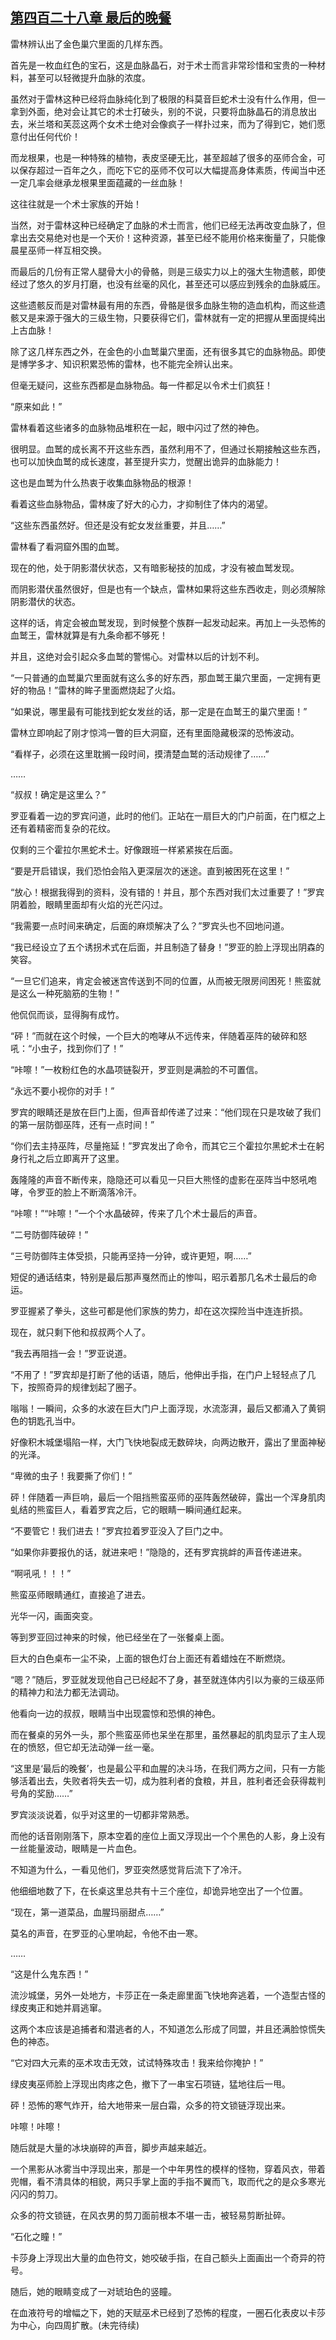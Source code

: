 ## [第四百二十八章 最后的晚餐](https://www.xxbiquge.com/11_11222/8915566.html)


  雷林辨认出了金色巢穴里面的几样东西。

  首先是一枚血红色的宝石，这是血脉晶石，对于术士而言非常珍惜和宝贵的一种材料，甚至可以轻微提升血脉的浓度。

  虽然对于雷林这种已经将血脉纯化到了极限的科莫音巨蛇术士没有什么作用，但一拿到外面，绝对会让其它的术士打破头，别的不说，只要将血脉晶石的消息放出去，米兰塔和芙蕊这两个女术士绝对会像疯子一样扑过来，而为了得到它，她们愿意付出任何代价！

  而龙根果，也是一种特殊的植物，表皮坚硬无比，甚至超越了很多的巫师合金，可以保存超过一百年之久，而吃下它的巫师不仅可以大幅提高身体素质，传闻当中还一定几率会继承龙根果里面蕴藏的一丝血脉！

  这往往就是一个术士家族的开始！

  当然，对于雷林这种已经确定了血脉的术士而言，他们已经无法再改变血脉了，但拿出去交易绝对也是一个天价！这种资源，甚至已经不能用价格来衡量了，只能像晨星巫师一样互相交换。

  而最后的几份有正常人腿骨大小的骨骼，则是三级实力以上的强大生物遗骸，即使经过了悠久的岁月打磨，也没有丝毫的风化，甚至还可以感应到残余的血脉威压。

  这些遗骸反而是对雷林最有用的东西，骨骼是很多血脉生物的造血机构，而这些遗骸又是来源于强大的三级生物，只要获得它们，雷林就有一定的把握从里面提纯出上古血脉！

  除了这几样东西之外，在金色的小血鹫巢穴里面，还有很多其它的血脉物品。即使是博学多才、知识积累恐怖的雷林，也不能完全辨认出来。

  但毫无疑问，这些东西都是血脉物品。每一件都足以令术士们疯狂！

  “原来如此！”

  雷林看着这些诸多的血脉物品堆积在一起，眼中闪过了然的神色。

  很明显。血鹫的成长离不开这些东西，虽然利用不了，但通过长期接触这些东西，也可以加快血鹫的成长速度，甚至提升实力，觉醒出诡异的血脉能力！

  这也是血鹫为什么热衷于收集血脉物品的根源！

  看着这些血脉物品，雷林废了好大的心力，才抑制住了体内的渴望。

  “这些东西虽然好。但还是没有蛇女发丝重要，并且……”

  雷林看了看洞窟外围的血鹫。

  现在的他，处于阴影潜伏状态，又有暗影秘技的加成，才没有被血鹫发现。

  而阴影潜伏虽然很好，但是也有一个缺点，雷林如果将这些东西收走，则必须解除阴影潜伏的状态。

  这样的话，肯定会被血鹫发现，到时候整个族群一起发动起来。再加上一头恐怖的血鹫王，雷林就算是有九条命都不够死！

  并且，这绝对会引起众多血鹫的警惕心。对雷林以后的计划不利。

  “一只普通的血鹫巢穴里面就有这么多的好东西，那血鹫王巢穴里面，一定拥有更好的物品！”雷林的眸子里面燃烧起了火焰。

  “如果说，哪里最有可能找到蛇女发丝的话，那一定是在血鹫王的巢穴里面！”

  雷林立即响起了刚才惊鸿一瞥的巨大洞窟，还有里面隐藏极深的恐怖波动。

  “看样子，必须在这里耽搁一段时间，摸清楚血鹫的活动规律了……”

  ……

  “叔叔！确定是这里么？”

  罗亚看着一边的罗宾问道，此时的他们。正站在一扇巨大的门户前面，在门框之上还有着精密而复杂的花纹。

  仅剩的三个霍拉尔黑蛇术士。好像跟班一样紧紧挨在后面。

  “要是开启错误，我们恐怕会陷入更深层次的迷途。直到被困死在这里！”

  “放心！根据我得到的资料，没有错的！并且，那个东西对我们太过重要了！”罗宾阴着脸，眼睛里面却有火焰的光芒闪过。

  “我需要一点时间来确定，后面的麻烦解决了么？”罗宾头也不回地问道。

  “我已经设立了五个诱拐术式在后面，并且制造了替身！”罗亚的脸上浮现出阴森的笑容。

  “一旦它们追来，肯定会被迷宫传送到不同的位置，从而被无限房间困死！熊蛮就是这么一种死脑筋的生物！”

  他侃侃而谈，显得胸有成竹。

  “砰！”而就在这个时候，一个巨大的咆哮从不远传来，伴随着巫阵的破碎和怒吼：“小虫子，找到你们了！”

  “咔嚓！”一枚粉红色的水晶项链裂开，罗亚则是满脸的不可置信。

  “永远不要小视你的对手！”

  罗宾的眼睛还是放在巨门上面，但声音却传递了过来：“他们现在只是攻破了我们的第一层防御巫阵，还有一点时间！”

  “你们去主持巫阵，尽量拖延！”罗宾发出了命令，而其它三个霍拉尔黑蛇术士在躬身行礼之后立即离开了这里。

  轰隆隆的声音不断传来，隐隐还可以看见一只巨大熊怪的虚影在巫阵当中怒吼咆哮，令罗亚的脸上不断滴落冷汗。

  “咔嚓！”“咔嚓！”一个个水晶破碎，传来了几个术士最后的声音。

  “二号防御阵破碎！”

  “三号防御阵主体受损，只能再坚持一分钟，或许更短，啊……”

  短促的通话结束，特别是最后那声戛然而止的惨叫，昭示着那几名术士最后的命运。

  罗亚握紧了拳头，这些可都是他们家族的势力，却在这次探险当中连连折损。

  现在，就只剩下他和叔叔两个人了。

  “我去再阻挡一会！”罗亚说道。

  “不用了！”罗宾却是打断了他的话语，随后，他伸出手指，在门户上轻轻点了几下，按照奇异的规律划起了圈子。

  嗡嗡！一瞬间，众多的水波在巨大门户上面浮现，水流澎湃，最后又都涌入了黄铜色的钥匙孔当中。

  好像积木城堡塌陷一样，大门飞快地裂成无数碎块，向两边散开，露出了里面神秘的光泽。

  “卑微的虫子！我要撕了你们！”

  砰！伴随着一声巨响，最后一个阻挡熊蛮巫师的巫阵轰然破碎，露出一个浑身肌肉虬结的熊蛮巨人，看着罗宾之后，它的眼睛一瞬间通红起来。

  “不要管它！我们进去！”罗宾拉着罗亚没入了巨门之中。

  “如果你非要报仇的话，就进来吧！”隐隐的，还有罗宾挑衅的声音传递进来。

  “啊吼吼！！！”

  熊蛮巫师眼睛通红，直接追了进去。

  光华一闪，画面突变。

  等到罗亚回过神来的时候，他已经坐在了一张餐桌上面。

  巨大的白色桌布一尘不染，上面的银色灯台上面还有着蜡烛在不断燃烧。

  “嗯？”随后，罗亚就发现他自己已经起不了身，甚至就连体内引以为豪的三级巫师的精神力和法力都无法调动。

  他看向一边的叔叔，眼睛当中出现震惊和恐惧的神色。

  而在餐桌的另外一头，那个熊蛮巫师也呆坐在那里，虽然暴起的肌肉显示了主人现在的愤怒，但它却无法动弹一丝一毫。

  “这里是‘最后的晚餐’，也是最公平和血腥的决斗场，在我们两方之间，只有一方能够活着出去，失败者将失去一切，成为胜利者的食粮，并且，胜利者还会获得裁判号角的奖励……”

  罗宾淡淡说着，似乎对这里的一切都非常熟悉。

  而他的话音刚刚落下，原本空着的座位上面又浮现出一个个黑色的人影，身上没有一丝能量波动，眼睛是一片血色。

  不知道为什么，一看见他们，罗亚突然感觉背后流下了冷汗。

  他细细地数了下，在长桌这里总共有十三个座位，却诡异地空出了一个位置。

  “现在，第一道菜品，血腥玛丽甜点……”

  莫名的声音，在罗亚的心里响起，令他不由一寒。

  ……

  “这是什么鬼东西！”

  流沙城堡，另外一处地方，卡莎正在一条走廊里面飞快地奔逃着，一个造型古怪的绿皮夷正和她并肩逃窜。

  这两个本应该是追捕者和潜逃者的人，不知道怎么形成了同盟，并且还满脸惊慌失色的神态。

  “它对四大元素的巫术攻击无效，试试特殊攻击！我来给你掩护！”

  绿皮夷巫师脸上浮现出肉疼之色，撤下了一串宝石项链，猛地往后一甩。

  砰！恐怖的寒气炸开，给大地带来一层白霜，众多的符文锁链浮现出来。

  咔嚓！咔嚓！

  随后就是大量的冰块崩碎的声音，脚步声越来越近。

  一个黑影从冰雾当中浮现出来，那是一个中年男性的模样的怪物，穿着风衣，带着兜帽，看不清具体的相貌，两只手掌上面的手指不翼而飞，取而代之的是众多寒光闪闪的剪刀。

  众多的符文锁链，在风衣男的剪刀面前根本不堪一击，被轻易剪断扯碎。

  “石化之瞳！”

  卡莎身上浮现出大量的血色符文，她咬破手指，在自己额头上面画出一个奇异的符号。

  随后，她的眼睛变成了一对琥珀色的竖瞳。

  在血液符号的增幅之下，她的天赋巫术已经到了恐怖的程度，一圈石化表皮以卡莎为中心，向四周扩散。(未完待续)
